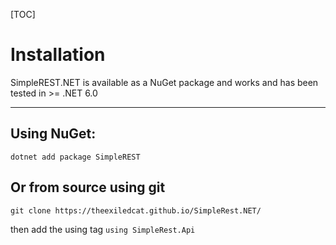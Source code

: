 [TOC]

# Installation

SimpleREST.NET is available as a NuGet package and works and has been tested in >= .NET 6.0

---

## Using NuGet:

```dotnet
dotnet add package SimpleREST
```

## Or from source using git

```git
git clone https://theexiledcat.github.io/SimpleRest.NET/
```

then add the using tag `using SimpleRest.Api`
